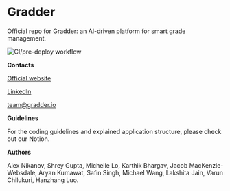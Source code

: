 # Gradder

Official repo for Gradder: an AI-driven platform for smart grade management.

![CI/pre-deploy workflow](https://github.com/Niklex21/gradder_main/workflows/CI/pre-deploy%20workflow/badge.svg?branch=master)

**Contacts**

[Official website](https://gradder.io)

[LinkedIn](https://www.linkedin.com/company/gradder)

[team@gradder.io](mailto:team@gradder.io)

**Guidelines**

For the coding guidelines and explained application structure, please check out our Notion.

**Authors**

Alex Nikanov, Shrey Gupta, Michelle Lo, Karthik Bhargav, Jacob MacKenzie-Websdale, Aryan Kumawat, Safin Singh, Michael Wang, Lakshita Jain, Varun Chilukuri, Hanzhang Luo.